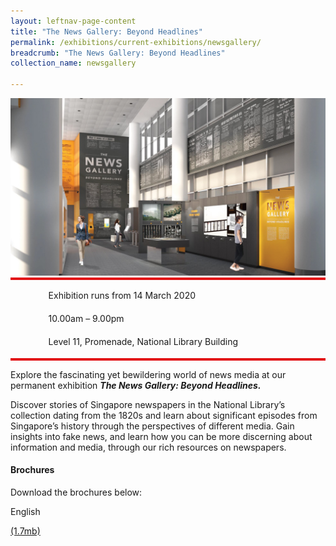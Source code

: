 ```yaml
---
layout: leftnav-page-content
title: "The News Gallery: Beyond Headlines"
permalink: /exhibitions/current-exhibitions/newsgallery/
breadcrumb: "The News Gallery: Beyond Headlines"
collection_name: newsgallery

---
```


<section class="sgds-section-about">
<div class="sgds-container">
    <div class="row">
        <div class="col is-full">
            <img src="/images/event-images/newsgallery/TNG_1200x675.jpg" alt="A computer-render of the News Gallery">
        </div>
    </div>
    <div class="row">
        <div class="col is-12" style="padding: 2px 0; background-color: #E21216;">
        </div>
    </div>
        <div class="row">
            <div class="col">
                <ul style="list-style: none; margin-left: 0px;">
                    <li style="margin-bottom: 1rem;">
                        <span class="sgds-icon sgds-icon-calendar" style="font-size: 150%; display: inline-block; float: left; vertical-align: middle;"></span>
                        <div style="line-height: 150%; padding-left: 2.3rem;">Exhibition runs from 14 March 2020</div>
                    </li> 
                    <li style="margin-bottom: 1rem;">
                        <span class="sgds-icon sgds-icon-clock" style="font-size: 150%; display: inline-block; float: left; vertical-align: middle;"></span>
                        <div style="line-height: 150%; padding-left: 2.3rem;">10.00am – 9.00pm</div>
                    </li>          
                    <li style="margin-bottom: 1rem;">
                        <span class="sgds-icon sgds-icon-map" style="font-size: 150%; display: inline-block; float: left; vertical-align: middle;"></span>
                        <div style="line-height: 150%; padding-left: 2.3rem;">Level 11, Promenade, National Library Building</div>
                    </li>
                    </ul>
                </div>
            </div>
    <div class="row">
        <div class="col is-12" style="padding: 2px 0; background-color: #E21216;">
        </div>
    </div>
</div>
    
<div class="sgds-container">
    <div class="row">
        <div class="col is-full padding--top--lg">
        <p>Explore the fascinating yet bewildering world of news media at our permanent exhibition <strong><em>The News Gallery: Beyond Headlines.</em></strong></p>
        <p>Discover stories of Singapore newspapers in the National Library’s collection dating from the 1820s and learn about significant episodes from Singapore’s history through the perspectives of different media. Gain insights into fake news, and learn how you can be more discerning about information and media, through our rich resources on newspapers.</p>
        </div>
    </div>
</div>


<div class="sgds-container">
    <div class="row">
        <div class="col is-full padding--top--lg">
            <h4>Brochures</h4>
            <p style="margin-top: 5px;">Download the brochures below:</p>
                <p>English</p><a href="/files/newsgallery/The%20News%20Gallery_DL%20Brochure_EN.pdf">(1.7mb)</a>
        </div>
    </div>
</div>
</section>